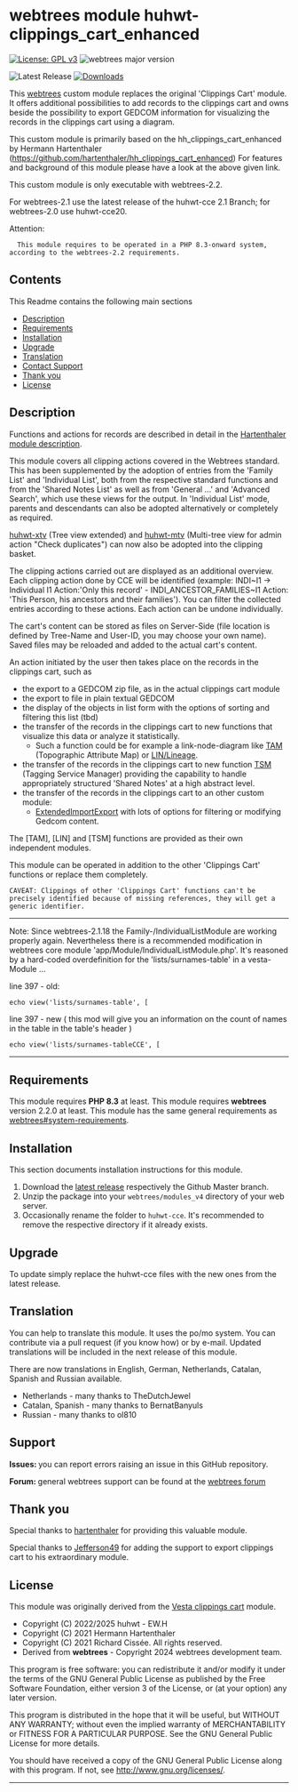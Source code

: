 
# webtrees module huhwt-clippings_cart_enhanced

[![License: GPL v3](https://img.shields.io/badge/License-GPL%20v3-blue.svg)](http://www.gnu.org/licenses/gpl-3.0)
![webtrees major version](https://img.shields.io/badge/webtrees-v2.2.x-green)

![Latest Release](https://img.shields.io/github/v/release/huhwt/huhwt-cce)
[![Downloads](https://img.shields.io/github/downloads/huhwt/huhwt-cce/total)]()

This [webtrees](https://www.webtrees.net/) custom module replaces the original 'Clippings Cart' module.
It offers additional possibilities to add records to the clippings cart and owns beside the possibility
to export GEDCOM information for visualizing the records in the clippings cart using a diagram.

This custom module is primarily based on the hh_clippings_cart_enhanced by Hermann Hartenthaler
(https://github.com/hartenthaler/hh_clippings_cart_enhanced)
For features and background of this module please have a look at the above given link.

This custom module is only executable with webtrees-2.2.

For webtrees-2.1 use the latest release of the huhwt-cce 2.1 Branch; for webtrees-2.0 use huhwt-cce20.


Attention:
~~~
  This module requires to be operated in a PHP 8.3-onward system, according to the webtrees-2.2 requirements.
~~~

## Contents
This Readme contains the following main sections

* [Description](#description)
* [Requirements](#requirements)
* [Installation](#installation)
* [Upgrade](#upgrade)
* [Translation](#translation)
* [Contact Support](#support)
* [Thank you](#thanks)
* [License](#license)

<a name="description"></a>
## Description

Functions and actions for records are described in detail in the [Hartenthaler module description](/README-CCE.md).

This module covers all clipping actions covered in the Webtrees standard. This has been supplemented by the adoption of entries from the 'Family List' and 'Individual List', both from the respective standard functions and from the 'Shared Notes List' as well as from 'General ...' and 'Advanced Search', which use these views for the output. In 'Individual List' mode, parents and descendants can also be adopted alternatively or completely as required.

[huhwt-xtv](https://github.com/huhwt/huhwt-xtv) (Tree view extended) and [huhwt-mtv](https://github.com/huhwt-mtv) (Multi-tree view for admin action "Check duplicates") can now also be adopted into the clipping basket.

The clipping actions carried out are displayed as an additional overview. Each clipping action done by CCE will be identified (example: INDI\~I1 -> Individual I1 Action:'Only this record' - INDI_ANCESTOR_FAMILIES\~I1 Action: 'This Person, his ancestors and their families'). You can filter the collected entries according to these actions. Each action can be undone individually.

The cart's content can be stored as files on Server-Side (file location is defined by Tree-Name and User-ID, you may choose your own name). Saved files may be reloaded and added to the actual cart's content.

An action initiated by the user then takes place on the records in the clippings cart, such as
* the export to a GEDCOM zip file, as in the actual clippings cart module
* the export to file in plain textual GEDCOM
* the display of the objects in list form with the options of sorting and filtering this list (tbd)
* the transfer of the records in the clippings cart to new functions that visualize this data or analyze it statistically.
  * Such a function could be for example a link-node-diagram like [TAM](https://github.com/huhwt/huhwt-wttam) (Topographic Attribute Map) or [LIN/Lineage](https://github.com/huhwt/huhwt-wtlin).
* the transfer of the records in the clippings cart to new function [TSM](https://github.com/huhwt/huhwt-tsm) (Tagging Service Manager) providing the capability to handle appropriately structured 'Shared Notes' at a high abstract level.
* the transfer of the records in the clippings cart to an other custom module:
  * [ExtendedImportExport](https://github.com/Jefferson49/ExtendedImportExport) with lots of options for filtering or modifying Gedcom content. 

The [TAM], [LIN] and [TSM] functions are provided as their own independent modules.

This module can be operated in addition to the other 'Clippings Cart' functions or replace them completely.

~~~
CAVEAT: Clippings of other 'Clippings Cart' functions can't be precisely identified because of missing references, they will get a generic identifier.
~~~

---

  Note: Since webtrees-2.1.18 the Family-/IndividualListModule are working properly again. Nevertheless there is a recommended modification in webtrees core module 'app/Module/IndividualListModule.php'. It's reasoned by a hard-coded overdefinition for the 'lists/surnames-table' in a vesta-Module ...

line 397 - old:
~~~
echo view('lists/surnames-table', [
~~~
line 397 - new ( this mod will give you an information on the count of names in the table in the table's header )
~~~
echo view('lists/surnames-tableCCE', [
~~~

---

<a name="requirements"></a>
## Requirements

This module requires **PHP 8.3** at least.
This module requires **webtrees** version 2.2.0 at least.
This module has the same general requirements as [webtrees#system-requirements](https://github.com/fisharebest/webtrees#system-requirements).

<a name="installation"></a>
## Installation

This section documents installation instructions for this module.

1. Download the [latest release](https://github.com/huhwt/huhwt-cce/releases/latest) respectively the Github Master branch.
3. Unzip the package into your `webtrees/modules_v4` directory of your web server.
4. Occasionally rename the folder to `huhwt-cce`. It's recommended to remove the respective directory if it already exists.

<a name="upgrade"></a>
## Upgrade

To update simply replace the huhwt-cce files with the new ones from the latest release.

<a name="translation"></a>
## Translation

You can help to translate this module.
It uses the po/mo system.
You can contribute via a pull request (if you know how) or by e-mail.
Updated translations will be included in the next release of this module.

There are now translations in English, German, Netherlands, Catalan, Spanish and Russian available.

* Netherlands - many thanks to TheDutchJewel
* Catalan, Spanish - many thanks to BernatBanyuls
* Russian - many thanks to ol810

<a name="support"></a>
## Support

<span style="font-weight: bold;">Issues: </span>you can report errors raising an issue
in this GitHub repository.

<span style="font-weight: bold;">Forum: </span>general webtrees support can be found 
at the [webtrees forum](http://www.webtrees.net/)

<a name="thanks"></a>
## Thank you

Special thanks to [hartenthaler](https://github.com/hartenthaler/) for providing this valuable module.

Special thanks to [Jefferson49](https://github.com/Jefferson49/ExtendedImportExport) for adding the support to export clippings cart to his extraordinary module.

<a name="license"></a>
## License

This module was originally derived from the [Vesta clippings cart](https://github.com/vesta-webtrees-2-custom-modules/vesta_clippings_cart) module.

* Copyright (C) 2022/2025 huhwt - EW.H
* Copyright (C) 2021 Hermann Hartenthaler
* Copyright (C) 2021 Richard Cissée. All rights reserved.
* Derived from **webtrees** - Copyright 2024 webtrees development team.

This program is free software: you can redistribute it and/or modify
it under the terms of the GNU General Public License as published by
the Free Software Foundation, either version 3 of the License, or
(at your option) any later version.

This program is distributed in the hope that it will be useful,
but WITHOUT ANY WARRANTY; without even the implied warranty of
MERCHANTABILITY or FITNESS FOR A PARTICULAR PURPOSE. See the
GNU General Public License for more details.

You should have received a copy of the GNU General Public License
along with this program. If not, see <http://www.gnu.org/licenses/>.

* * *

